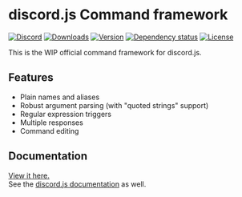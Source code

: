 # discord.js Command framework
[![Discord](https://discordapp.com/api/guilds/222078108977594368/embed.png)](https://discord.gg/bRCvFy9)
[![Downloads](https://img.shields.io/npm/dt/discord.js-commands.svg)](https://www.npmjs.com/package/discord.js-commands)
[![Version](https://img.shields.io/npm/v/discord.js-commands.svg)](https://www.npmjs.com/package/discord.js-commands)
[![Dependency status](https://david-dm.org/Gawdl3y/discord.js-commands.svg)](https://david-dm.org/Gawdl3y/discord.js-commands)
[![License](https://img.shields.io/npm/l/discord.js-commands.svg)](LICENSE)

This is the WIP official command framework for discord.js.

## Features
- Plain names and aliases
- Robust argument parsing (with "quoted strings" support)
- Regular expression triggers
- Multiple responses
- Command editing

## Documentation
[View it here.](https://gawdl3y.github.io/discord.js-commando/)  
See the [discord.js documentation](http://hydrabolt.github.io/discord.js/#!/docs/tag/master/file/general/Welcome) as well.
